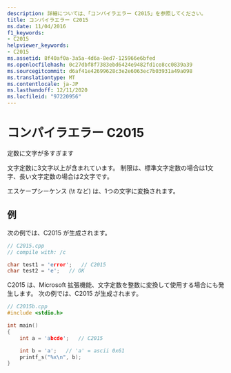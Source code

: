```yaml
---
description: 詳細については、「コンパイラエラー C2015」を参照してください。
title: コンパイラエラー C2015
ms.date: 11/04/2016
f1_keywords:
- C2015
helpviewer_keywords:
- C2015
ms.assetid: 8f40af0a-3a5a-4d6a-8ed7-125966e6bfed
ms.openlocfilehash: 0c27dbf8f7383ebd6424e9482fd1ce8cc0839a39
ms.sourcegitcommit: d6af41e42699628c3e2e6063ec7b03931a49a098
ms.translationtype: MT
ms.contentlocale: ja-JP
ms.lasthandoff: 12/11/2020
ms.locfileid: "97220956"
---
```

# <a name="compiler-error-c2015"></a>コンパイラエラー C2015

定数に文字が多すぎます

文字定数に3文字以上が含まれています。 制限は、標準文字定数の場合は1文字、長い文字定数の場合は2文字です。

エスケープシーケンス (\t など) は、1つの文字に変換されます。

## <a name="examples"></a>例

次の例では、C2015 が生成されます。

```cpp
// C2015.cpp
// compile with: /c

char test1 = 'error';   // C2015
char test2 = 'e';   // OK
```

C2015 は、Microsoft 拡張機能、文字定数を整数に変換して使用する場合にも発生します。  次の例では、C2015 が生成されます。

```cpp
// C2015b.cpp
#include <stdio.h>

int main()
{
    int a = 'abcde';   // C2015

    int b = 'a';   // 'a' = ascii 0x61
    printf_s("%x\n", b);
}
```
